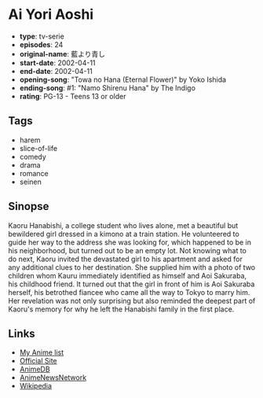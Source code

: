 # Ai Yori Aoshi

-   **type**: tv-serie
-   **episodes**: 24
-   **original-name**: 藍より青し
-   **start-date**: 2002-04-11
-   **end-date**: 2002-04-11
-   **opening-song**: "Towa no Hana (Eternal Flower)" by Yoko Ishida
-   **ending-song**: #1: "Namo Shirenu Hana" by The Indigo
-   **rating**: PG-13 - Teens 13 or older

## Tags

-   harem
-   slice-of-life
-   comedy
-   drama
-   romance
-   seinen

## Sinopse

Kaoru Hanabishi, a college student who lives alone, met a beautiful but bewildered girl dressed in a kimono at a train station. He volunteered to guide her way to the address she was looking for, which happened to be in his neighborhood, but turned out to be an empty lot. Not knowing what to do next, Kaoru invited the devastated girl to his apartment and asked for any additional clues to her destination. She supplied him with a photo of two children whom Kauru immediately identified as himself and Aoi Sakuraba, his childhood friend. It turned out that the girl in front of him is Aoi Sakuraba herself, his betrothed fiancee who came all the way to Tokyo to marry him. Her revelation was not only surprising but also reminded the deepest part of Kaoru's memory for why he left the Hanabishi family in the first place.

## Links

-   [My Anime list](https://myanimelist.net/anime/53/Ai_Yori_Aoshi)
-   [Official Site](http://www.aiyoriaoshi.com/aiao_index2.html)
-   [AnimeDB](http://anidb.info/perl-bin/animedb.pl?show=anime&aid=74)
-   [AnimeNewsNetwork](http://www.animenewsnetwork.com/encyclopedia/anime.php?id=833)
-   [Wikipedia](http://en.wikipedia.org/wiki/Ai_Yori_Aoshi)
